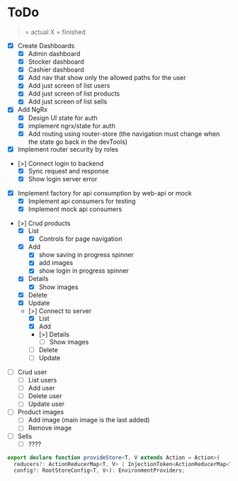 # ToDo

> = actual
X = finished

- [X] Create Dashboards
  - [X] Admin dashboard
  - [X] Stocker dashboard
  - [X] Cashier dashboard
  - [X] Add nav that show only the allowed paths for the user
  - [X] Add just screen of list users
  - [X] Add just screen of list products
  - [X] Add just screen of list sells
- [X] Add NgRx
  - [X] Design UI state for auth
  - [X] implement ngrx/state for auth
  - [X] Add routing using router-store (the navigation must change when the state go back in the devTools)
- [X] Implement router security by roles
- [>] Connect login to backend
  - [X] Sync request and response
  - [X] Show login server error
- [X] Implement factory for api consumption by web-api or mock
  - [X] Implement api consumers for testing
  - [X] Implement mock api consumers
- [>] Crud products
  - [X] List
    - [X] Controls for page navigation
  - [X] Add
    - [X] show saving in progress spinner
    - [X] add images
    - [X] show login in progress spinner
  - [X] Details
    - [X] Show images
  - [X] Delete
  - [X] Update
  - [>] Connect to server
    - [X] List
    - [X] Add
    - [>] Details
      - [ ] Show images
    - [ ] Delete
    - [ ] Update
- [ ] Crud user
  - [ ] List users
  - [ ] Add user
  - [ ] Delete user
  - [ ] Update user
- [ ] Product images
  - [ ] Add image (main image is the last added)
  - [ ] Remove image
- [ ] Sells
  - [ ] ????

```ts
export declare function provideStore<T, V extends Action = Action>(
  reducers?: ActionReducerMap<T, V> | InjectionToken<ActionReducerMap<T, V>>,
  config?: RootStoreConfig<T, V>): EnvironmentProviders;
```
